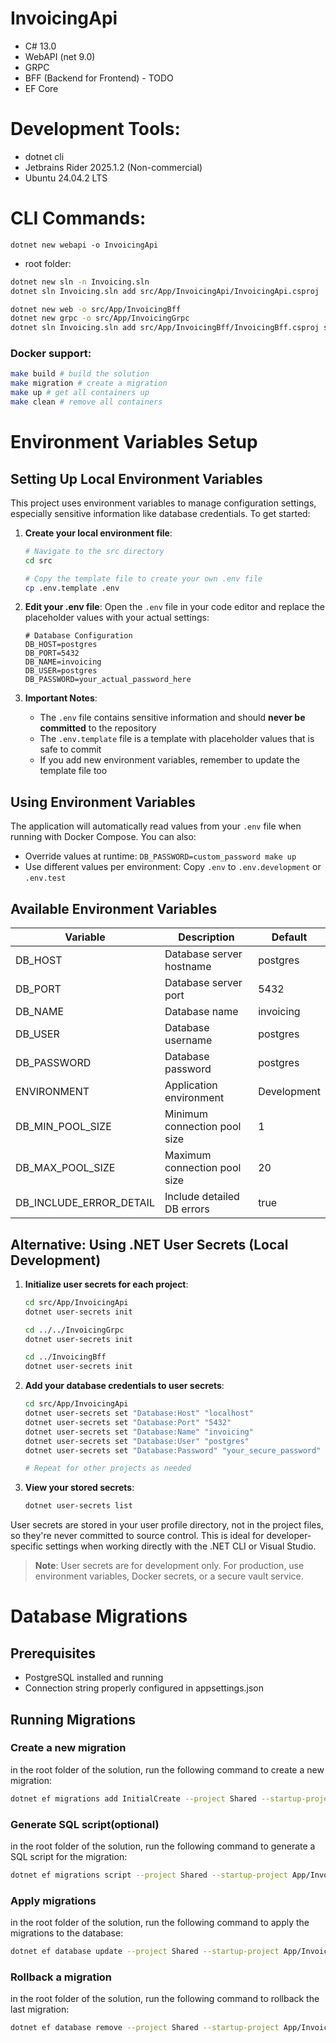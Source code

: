 # InvoicingApi
* C# 13.0
* WebAPI (net 9.0)
* GRPC
* BFF (Backend for Frontend) - TODO
* EF Core

# Development Tools:
* dotnet cli
* Jetbrains Rider 2025.1.2 (Non-commercial)
* Ubuntu 24.04.2 LTS

# CLI Commands:
`dotnet new webapi -o InvoicingApi`
* root folder:

```bash
dotnet new sln -n Invoicing.sln
dotnet sln Invoicing.sln add src/App/InvoicingApi/InvoicingApi.csproj
```

```bash
dotnet new web -o src/App/InvoicingBff
dotnet new grpc -o src/App/InvoicingGrpc
dotnet sln Invoicing.sln add src/App/InvoicingBff/InvoicingBff.csproj src/App/InvoicingGrpc/InvoicingGrpc.csproj
```

### Docker support:
```bash
make build # build the solution
make migration # create a migration
make up # get all containers up
make clean # remove all containers
```

# Environment Variables Setup

## Setting Up Local Environment Variables

This project uses environment variables to manage configuration settings, especially sensitive information like database credentials. To get started:

1. **Create your local environment file**:
   ```bash
   # Navigate to the src directory
   cd src
   
   # Copy the template file to create your own .env file
   cp .env.template .env
   ```

2. **Edit your .env file**:
   Open the `.env` file in your code editor and replace the placeholder values with your actual settings:
   ```
   # Database Configuration
   DB_HOST=postgres
   DB_PORT=5432
   DB_NAME=invoicing
   DB_USER=postgres
   DB_PASSWORD=your_actual_password_here
   ```

3. **Important Notes**:
    - The `.env` file contains sensitive information and should **never be committed** to the repository
    - The `.env.template` file is a template with placeholder values that is safe to commit
    - If you add new environment variables, remember to update the template file too

## Using Environment Variables

The application will automatically read values from your `.env` file when running with Docker Compose. You can also:

- Override values at runtime: `DB_PASSWORD=custom_password make up`
- Use different values per environment: Copy `.env` to `.env.development` or `.env.test`

## Available Environment Variables

| Variable | Description | Default |
|----------|-------------|---------|
| DB_HOST | Database server hostname | postgres |
| DB_PORT | Database server port | 5432 |
| DB_NAME | Database name | invoicing |
| DB_USER | Database username | postgres |
| DB_PASSWORD | Database password | postgres |
| ENVIRONMENT | Application environment | Development |
| DB_MIN_POOL_SIZE | Minimum connection pool size | 1 |
| DB_MAX_POOL_SIZE | Maximum connection pool size | 20 |
| DB_INCLUDE_ERROR_DETAIL | Include detailed DB errors | true |

## Alternative: Using .NET User Secrets (Local Development)

1. **Initialize user secrets for each project**:
   ```bash
   cd src/App/InvoicingApi
   dotnet user-secrets init
   
   cd ../../InvoicingGrpc
   dotnet user-secrets init
   
   cd ../InvoicingBff
   dotnet user-secrets init
   ```

2. **Add your database credentials to user secrets**:
   ```bash
   cd src/App/InvoicingApi
   dotnet user-secrets set "Database:Host" "localhost"
   dotnet user-secrets set "Database:Port" "5432"
   dotnet user-secrets set "Database:Name" "invoicing"
   dotnet user-secrets set "Database:User" "postgres"
   dotnet user-secrets set "Database:Password" "your_secure_password"
   
   # Repeat for other projects as needed
   ```

3. **View your stored secrets**:
   ```bash
   dotnet user-secrets list
   ```

User secrets are stored in your user profile directory, not in the project files, so they're never committed to source control. This is ideal for developer-specific settings when working directly with the .NET CLI or Visual Studio.

> **Note**: User secrets are for development only. For production, use environment variables, Docker secrets, or a secure vault service.

# Database Migrations

## Prerequisites
- PostgreSQL installed and running
- Connection string properly configured in appsettings.json

## Running Migrations

### Create a new migration
in the root folder of the solution, run the following command to create a new migration:
```bash
dotnet ef migrations add InitialCreate --project Shared --startup-project App/InvoicingApi
```

### Generate SQL script(optional)
in the root folder of the solution, run the following command to generate a SQL script for the migration:
```bash
dotnet ef migrations script --project Shared --startup-project App/InvoicingApi
```

### Apply migrations
in the root folder of the solution, run the following command to apply the migrations to the database:
```bash
dotnet ef database update --project Shared --startup-project App/InvoicingApi
```

### Rollback a migration
in the root folder of the solution, run the following command to rollback the last migration:
```bash
dotnet ef database remove --project Shared --startup-project App/InvoicingApi
```
````

